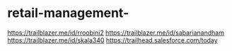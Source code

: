 # retail-management-
https://trailblazer.me/id/rroobini2
https://trailblazer.me/id/sabarianandham
https://trailblazer.me/id/skala340
https://trailhead.salesforce.com/today
